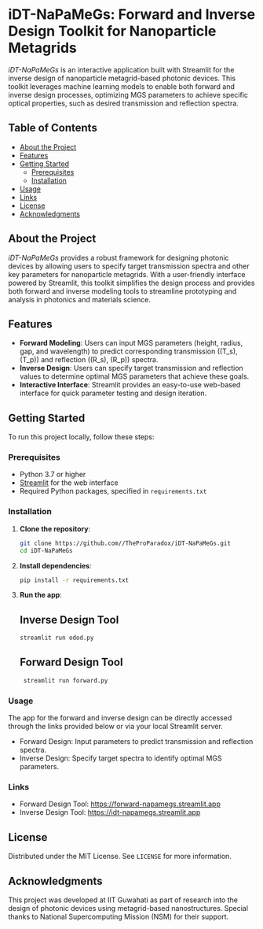 # iDT-NaPaMeGs: Forward and Inverse Design Toolkit for Nanoparticle Metagrids

*iDT-NaPaMeGs* is an interactive application built with Streamlit for the inverse design of nanoparticle metagrid-based photonic devices. This toolkit leverages machine learning models to enable both forward and inverse design processes, optimizing MGS parameters to achieve specific optical properties, such as desired transmission and reflection spectra.

## Table of Contents

- [About the Project](#about-the-project)
- [Features](#features)
- [Getting Started](#getting-started)
  - [Prerequisites](#prerequisites)
  - [Installation](#installation)
- [Usage](#usage)
- [Links](#links)
- [License](#license)
- [Acknowledgments](#acknowledgments)

## About the Project

*iDT-NaPaMeGs* provides a robust framework for designing photonic devices by allowing users to specify target transmission spectra and other key parameters for nanoparticle metagrids. With a user-friendly interface powered by Streamlit, this toolkit simplifies the design process and provides both forward and inverse modeling tools to streamline prototyping and analysis in photonics and materials science.

## Features

- **Forward Modeling**: Users can input MGS parameters (height, radius, gap, and wavelength) to predict corresponding transmission (\(T_s\), \(T_p\)) and reflection (\(R_s\), \(R_p\)) spectra.
- **Inverse Design**: Users can specify target transmission and reflection values to determine optimal MGS parameters that achieve these goals.
- **Interactive Interface**: Streamlit provides an easy-to-use web-based interface for quick parameter testing and design iteration.

## Getting Started

To run this project locally, follow these steps:

### Prerequisites

- Python 3.7 or higher
- [Streamlit](https://streamlit.io) for the web interface
- Required Python packages, specified in `requirements.txt`

### Installation

1. **Clone the repository**:

   ```bash
   git clone https://github.com//TheProParadox/iDT-NaPaMeGs.git
   cd iDT-NaPaMeGs
   ```
   
2. **Install dependencies**:

    ```bash
    pip install -r requirements.txt
    ```

3. **Run the app**:
    ## Inverse Design Tool
   
    ```bash
    streamlit run odod.py
    ```
    
    ## Forward Design Tool
   
   ```bash
    streamlit run forward.py
    ```

### Usage
The app for the forward and inverse design can be directly accessed through the links provided below or via your local Streamlit server.

- Forward Design: Input parameters to predict transmission and reflection spectra.
- Inverse Design: Specify target spectra to identify optimal MGS parameters.

### Links
- Forward Design Tool: https://forward-napamegs.streamlit.app
- Inverse Design Tool: https://idt-napamegs.streamlit.app

## License

Distributed under the MIT License. See `LICENSE` for more information.

## Acknowledgments

This project was developed at IIT Guwahati as part of research into the design of photonic devices using metagrid-based nanostructures. Special thanks to National Supercomputing Mission (NSM) for their support.
